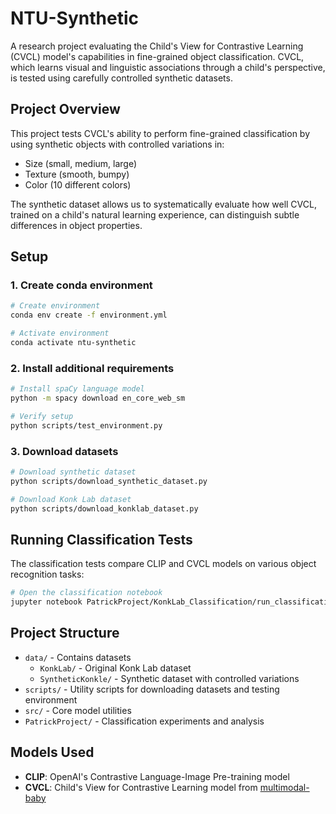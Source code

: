 # NTU-Synthetic

A research project evaluating the Child's View for Contrastive Learning (CVCL) model's capabilities in fine-grained object classification. CVCL, which learns visual and linguistic associations through a child's perspective, is tested using carefully controlled synthetic datasets.

## Project Overview
This project tests CVCL's ability to perform fine-grained classification by using synthetic objects with controlled variations in:
- Size (small, medium, large)
- Texture (smooth, bumpy)
- Color (10 different colors)

The synthetic dataset allows us to systematically evaluate how well CVCL, trained on a child's natural learning experience, can distinguish subtle differences in object properties.

## Setup

### 1. Create conda environment
```bash
# Create environment
conda env create -f environment.yml

# Activate environment
conda activate ntu-synthetic
```

### 2. Install additional requirements
```bash
# Install spaCy language model
python -m spacy download en_core_web_sm

# Verify setup
python scripts/test_environment.py
```

### 3. Download datasets
```bash
# Download synthetic dataset
python scripts/download_synthetic_dataset.py

# Download Konk Lab dataset
python scripts/download_konklab_dataset.py
```

## Running Classification Tests
The classification tests compare CLIP and CVCL models on various object recognition tasks:

```bash
# Open the classification notebook
jupyter notebook PatrickProject/KonkLab_Classification/run_classification_tests.ipynb
```

## Project Structure
- `data/` - Contains datasets
  - `KonkLab/` - Original Konk Lab dataset
  - `SyntheticKonkle/` - Synthetic dataset with controlled variations
- `scripts/` - Utility scripts for downloading datasets and testing environment
- `src/` - Core model utilities
- `PatrickProject/` - Classification experiments and analysis

## Models Used
- **CLIP**: OpenAI's Contrastive Language-Image Pre-training model
- **CVCL**: Child's View for Contrastive Learning model from [multimodal-baby](https://github.com/wkvong/multimodal-baby)